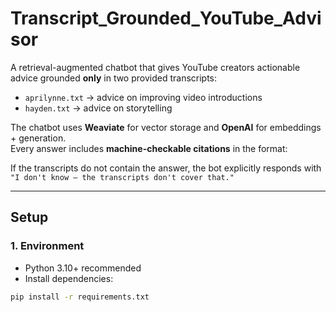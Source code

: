 # Transcript_Grounded_YouTube_Advisor

A retrieval-augmented chatbot that gives YouTube creators actionable advice grounded **only** in two provided transcripts:

- `aprilynne.txt` → advice on improving video introductions  
- `hayden.txt` → advice on storytelling  

The chatbot uses **Weaviate** for vector storage and **OpenAI** for embeddings + generation.  
Every answer includes **machine-checkable citations** in the format:


If the transcripts do not contain the answer, the bot explicitly responds with  
`"I don't know — the transcripts don't cover that."`

---

## Setup

### 1. Environment

- Python 3.10+ recommended
- Install dependencies:

```bash
pip install -r requirements.txt
